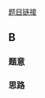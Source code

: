 [题目链接](https://tsinghua2025.contest.codeforces.com/group/gtDllGnZc0/contest/618814)

## B

### 题意


### 思路